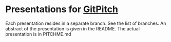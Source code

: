 # Presentations for [GitPitch](gitpitch.com)

Each presentation resides in a separate branch. See the list of branches. An abstract of the presentation is given in the README. The actual presentation is in PITCHME.md
